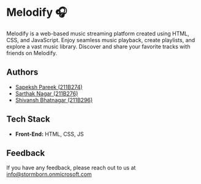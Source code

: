 
# Melodify 🎧

Melodify is a web-based music streaming platform created using HTML, CSS, and JavaScript. Enjoy seamless music playback, create playlists, and explore a vast music library. Discover and share your favorite tracks with friends on Melodify.
## Authors

- [Sapeksh Pareek (211B274)](https://www.github.com/sapekshpareek)
- [Sarthak Nagar (211B276)](https://www.github.com/sarthaknagarjii)
- [Shivansh Bhatnagar (211B296)](https://www.github.com/shivanshbhatnagar)


## Tech Stack

- **Front-End:** HTML, CSS, JS

## Feedback

If you have any feedback, please reach out to us at info@stormborn.onmicrosoft.com

